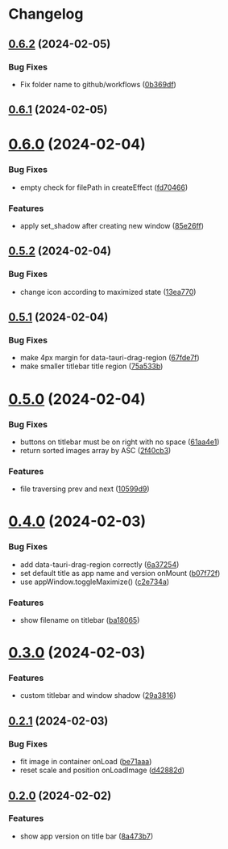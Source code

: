 # Changelog

## [0.6.2](https://github.com/andots/siv/compare/v0.6.1...v0.6.2) (2024-02-05)


### Bug Fixes

* Fix folder name to github/workflows ([0b369df](https://github.com/andots/siv/commit/0b369df387b8c0c7d930a1d98e2740091e61a5a5))

## [0.6.1](https://github.com/andots/siv/compare/v0.6.0...v0.6.1) (2024-02-05)

# [0.6.0](https://github.com/andots/siv/compare/v0.5.2...v0.6.0) (2024-02-04)


### Bug Fixes

* empty check for filePath in createEffect ([fd70466](https://github.com/andots/siv/commit/fd704669029eca225a4edc57aa749563d6389592))


### Features

* apply set_shadow after creating new window ([85e26ff](https://github.com/andots/siv/commit/85e26ffef6a88d0b76c0767be5d7f7e42132453f))

## [0.5.2](https://github.com/andots/siv/compare/v0.5.1...v0.5.2) (2024-02-04)


### Bug Fixes

* change icon according to maximized state ([13ea770](https://github.com/andots/siv/commit/13ea77002d469bd6f7e1b5ba356efd5127428485))

## [0.5.1](https://github.com/andots/siv/compare/v0.5.0...v0.5.1) (2024-02-04)


### Bug Fixes

* make 4px margin for data-tauri-drag-region ([67fde7f](https://github.com/andots/siv/commit/67fde7f8c9c18d03c7c5d75c3d14606b63c5df28))
* make smaller titlebar title region ([75a533b](https://github.com/andots/siv/commit/75a533be93b8d625df071a43b8c8e2fc34ade2ba))

# [0.5.0](https://github.com/andots/siv/compare/v0.4.0...v0.5.0) (2024-02-04)


### Bug Fixes

* buttons on titlebar must be on right with no space ([61aa4e1](https://github.com/andots/siv/commit/61aa4e10bb0a69b39b110ba608250b1164c39ea7))
* return sorted images array by ASC ([2f40cb3](https://github.com/andots/siv/commit/2f40cb3659c8d4e4933e1953fba83eb7e53cc883))


### Features

* file traversing prev and next ([10599d9](https://github.com/andots/siv/commit/10599d93c1e867dfa3284d64ca8bb9e9115fcd0c))

# [0.4.0](https://github.com/andots/siv/compare/v0.3.0...v0.4.0) (2024-02-03)


### Bug Fixes

* add data-tauri-drag-region correctly ([6a37254](https://github.com/andots/siv/commit/6a37254944b05568bb7aefc693f6a957fc457b9f))
* set default title as app name and version onMount ([b07f72f](https://github.com/andots/siv/commit/b07f72f1ab79107b65074aebc22352695c043c93))
* use appWindow.toggleMaximize() ([c2e734a](https://github.com/andots/siv/commit/c2e734a0efc414b01614c524f0ae5b301be77797))


### Features

* show filename on titlebar ([ba18065](https://github.com/andots/siv/commit/ba1806581d7b887d797d68a1a3ff304a5ce050af))

# [0.3.0](https://github.com/andots/siv/compare/v0.2.1...v0.3.0) (2024-02-03)


### Features

* custom titlebar and window shadow ([29a3816](https://github.com/andots/siv/commit/29a38162671896e45e704920d368593cea7661ac))

## [0.2.1](https://github.com/andots/siv/compare/v0.2.0...v0.2.1) (2024-02-03)

### Bug Fixes

- fit image in container onLoad ([be71aaa](https://github.com/andots/siv/commit/be71aaa83a3e2b79dbd809373e2280743bc7ac74))
- reset scale and position onLoadImage ([d42882d](https://github.com/andots/siv/commit/d42882d6f4473e278bbe089ff55e76f917f6602e))

## [0.2.0](https://github.com/andots/siv/compare/v0.1.1...v0.2.0) (2024-02-02)

### Features

- show app version on title bar ([8a473b7](https://github.com/andots/siv/commit/8a473b73748922419c145c41841f4f8695d68b48))
